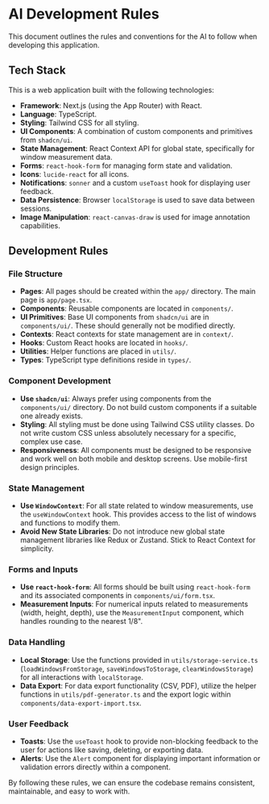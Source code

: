 # AI Development Rules

This document outlines the rules and conventions for the AI to follow when developing this application.

## Tech Stack

This is a web application built with the following technologies:

-   **Framework**: Next.js (using the App Router) with React.
-   **Language**: TypeScript.
-   **Styling**: Tailwind CSS for all styling.
-   **UI Components**: A combination of custom components and primitives from `shadcn/ui`.
-   **State Management**: React Context API for global state, specifically for window measurement data.
-   **Forms**: `react-hook-form` for managing form state and validation.
-   **Icons**: `lucide-react` for all icons.
-   **Notifications**: `sonner` and a custom `useToast` hook for displaying user feedback.
-   **Data Persistence**: Browser `localStorage` is used to save data between sessions.
-   **Image Manipulation**: `react-canvas-draw` is used for image annotation capabilities.

## Development Rules

### File Structure

-   **Pages**: All pages should be created within the `app/` directory. The main page is `app/page.tsx`.
-   **Components**: Reusable components are located in `components/`.
-   **UI Primitives**: Base UI components from `shadcn/ui` are in `components/ui/`. These should generally not be modified directly.
-   **Contexts**: React contexts for state management are in `context/`.
-   **Hooks**: Custom React hooks are located in `hooks/`.
-   **Utilities**: Helper functions are placed in `utils/`.
-   **Types**: TypeScript type definitions reside in `types/`.

### Component Development

-   **Use `shadcn/ui`**: Always prefer using components from the `components/ui/` directory. Do not build custom components if a suitable one already exists.
-   **Styling**: All styling must be done using Tailwind CSS utility classes. Do not write custom CSS unless absolutely necessary for a specific, complex use case.
-   **Responsiveness**: All components must be designed to be responsive and work well on both mobile and desktop screens. Use mobile-first design principles.

### State Management

-   **Use `WindowContext`**: For all state related to window measurements, use the `useWindowContext` hook. This provides access to the list of windows and functions to modify them.
-   **Avoid New State Libraries**: Do not introduce new global state management libraries like Redux or Zustand. Stick to React Context for simplicity.

### Forms and Inputs

-   **Use `react-hook-form`**: All forms should be built using `react-hook-form` and its associated components in `components/ui/form.tsx`.
-   **Measurement Inputs**: For numerical inputs related to measurements (width, height, depth), use the `MeasurementInput` component, which handles rounding to the nearest 1/8".

### Data Handling

-   **Local Storage**: Use the functions provided in `utils/storage-service.ts` (`loadWindowsFromStorage`, `saveWindowsToStorage`, `clearWindowsStorage`) for all interactions with `localStorage`.
-   **Data Export**: For data export functionality (CSV, PDF), utilize the helper functions in `utils/pdf-generator.ts` and the export logic within `components/data-export-import.tsx`.

### User Feedback

-   **Toasts**: Use the `useToast` hook to provide non-blocking feedback to the user for actions like saving, deleting, or exporting data.
-   **Alerts**: Use the `Alert` component for displaying important information or validation errors directly within a component.

By following these rules, we can ensure the codebase remains consistent, maintainable, and easy to work with.
